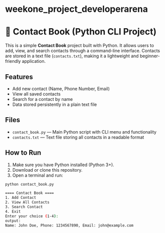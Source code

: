 # weekone_project_developerarena
# 📒 Contact Book (Python CLI Project)

This is a simple **Contact Book** project built with Python. It allows users to add, view, and search contacts through a command-line interface. Contacts are stored in a text file (`contacts.txt`), making it a lightweight and beginner-friendly application.

##  Features

- Add new contact (Name, Phone Number, Email)
- View all saved contacts
- Search for a contact by name
- Data stored persistently in a plain text file

##  Files

- `contact_book.py` — Main Python script with CLI menu and functionality
- `contacts.txt` — Text file storing all contacts in a readable format

##  How to Run

1. Make sure you have Python installed (Python 3+).
2. Download or clone this repository.
3. Open a terminal and run:

```bash
python contact_book.py

==== Contact Book ====
1. Add Contact
2. View All Contacts
3. Search Contact
4. Exit
Enter your choice (1-4):
output:
Name: John Doe, Phone: 1234567890, Email: john@example.com
